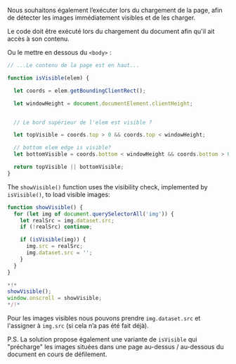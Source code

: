

Nous souhaitons également l’exécuter lors du chargement de la page, afin de détecter les images immédiatement visibles et de les charger.

Le code doit être exécuté lors du chargement du document afin qu'il ait accès à son contenu.

Ou le mettre en dessous du `<body>` :


```js
// ...Le contenu de la page est en haut...

function isVisible(elem) {

  let coords = elem.getBoundingClientRect();

  let windowHeight = document.documentElement.clientHeight;


  // Le bord supérieur de l'elem est visible ?

  let topVisible = coords.top > 0 && coords.top < windowHeight;

  // bottom elem edge is visible?
  let bottomVisible = coords.bottom < windowHeight && coords.bottom > 0;

  return topVisible || bottomVisible;
}
```

The `showVisible()` function uses the visibility check, implemented by `isVisible()`, to load visible images:

```js
function showVisible() {
  for (let img of document.querySelectorAll('img')) {
    let realSrc = img.dataset.src;
    if (!realSrc) continue;

    if (isVisible(img)) {
      img.src = realSrc;
      img.dataset.src = '';
    }
  }
}

*!*
showVisible();
window.onscroll = showVisible;
*/!*
```


Pour les images visibles nous pouvons prendre `img.dataset.src` et l'assigner à `img.src` (si cela n’a pas été fait déjà).

P.S. La solution propose également une variante de `isVisible` qui "précharge" les images situées dans une page au-dessus / au-dessous du document en cours de défilement.

